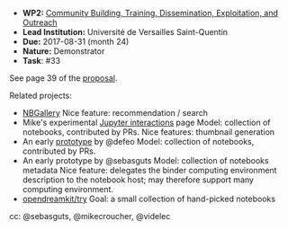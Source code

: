 - **WP2:** [Community Building, Training, Dissemination, Exploitation, and Outreach](https://github.com/OpenDreamKit/OpenDreamKit/tree/master/WP2)
- **Lead Institution:** Université de Versailles Saint-Quentin
- **Due:** 2017-08-31 (month 24)
- **Nature:** Demonstrator
- **Task**: #33

See page 39 of the [proposal](https://github.com/OpenDreamKit/OpenDreamKit/raw/master/Proposal/proposal-www.pdf).

Related projects:
- [NBGallery](https://nbgallery.github.io/)
  Nice feature: recommendation / search
- Mike's experimental [Jupyter interactions](https://mikecroucher.github.io/jupyter-interactions/) page
  Model: collection of notebooks, contributed by PRs.
  Nice features: thumbnail generation
- An early [prototype](https://defeo.lu/jupyter/) by @defeo 
  Model: collection of notebooks, contributed by PRs.
- An early prototype by @sebasguts 
  Model: collection of notebooks metadata
  Nice feature: delegates the binder computing environment description to the notebook host; may therefore support many computing environment.
- [opendreamkit/try](https://github.com/OpenDreamKit/OpenDreamKit.github.io/issues/73)
  Goal: a small collection of hand-picked notebooks

cc: @sebasguts, @mikecroucher, @videlec 
